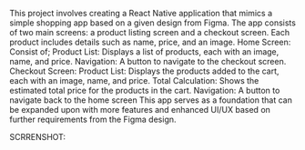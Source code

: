 This project involves creating a React Native application that mimics a simple shopping app based on a given design from Figma. 
The app consists of two main screens: a product listing screen and a checkout screen. Each product includes details such as name, price, and an image.
Home Screen: Consist of;
Product List: Displays a list of products, each with an image, name, and price.
Navigation: A button to navigate to the checkout screen.
Checkout Screen:
Product List: Displays the products added to the cart, each with an image, name, and price.
Total Calculation: Shows the estimated total price for the products in the cart.
Navigation: A button to navigate back to the home screen
This app serves as a foundation that can be expanded upon with more features and enhanced UI/UX based on further requirements from the Figma design.

SCRRENSHOT:
